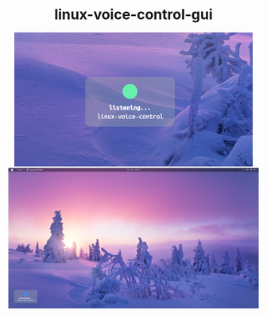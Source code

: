 
<div align="center">
    <h1>linux-voice-control-gui</h1>
    <img src="images/screenshot0.png"/>
    <img src="images/screenshot1.png"/>
</div>